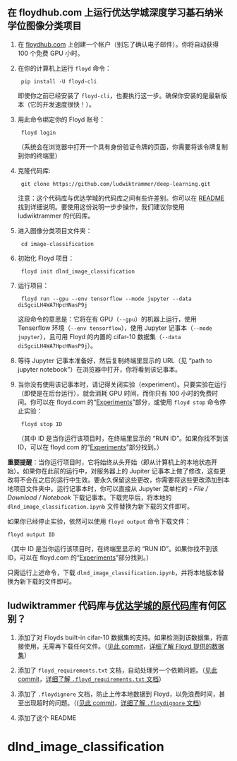 ## 在 floydhub.com 上运行优达学城深度学习基石纳米学位图像分类项目


1. 在 [floydhub.com](https://www.floydhub.com) 上创建一个帐户（别忘了确认电子邮件）。你将自动获得 100 个免费 GPU 小时。

2. 在你的计算机上运行 `floyd` 命令：

        pip install -U floyd-cli

    即使你之前已经安装了 `floyd-cli`，也要执行这一步。确保你安装的是最新版本（它的开发速度很快！）。


3. 用此命令绑定你的 Floyd 账号：

        floyd login

    （系统会在浏览器中打开一个具有身份验证令牌的页面，你需要将该令牌复制到你的终端里）

4. 克隆代码库:

        git clone https://github.com/ludwiktrammer/deep-learning.git

    注意：这个代码库与优达学城的代码库之间有些许差别。你可以在 [README](https://github.com/ludwiktrammer/deep-learning/tree/master/image-classification#how-is-this-repository-different-from-the-original) 找到详细说明。要使用这份说明一步步操作，我们建议你使用 ludwiktrammer 的代码库。

5. 进入图像分类项目文件夹：

        cd image-classification

6. 初始化 Floyd 项目：

        floyd init dlnd_image_classification

7. 运行项目：

        floyd run --gpu --env tensorflow --mode jupyter --data diSgciLH4WA7HpcHNasP9j

    这段命令的意思是：它将在有 GPU（`--gpu`）的机器上运行，使用 Tenserflow 环境（`--env tensorflow`），使用 Jupyter 记事本（`--mode jupyter`），且可用 Floyd 的内置的 cifar-10 数据集（`--data diSgciLH4WA7HpcHNasP9j`）。

8. 等待 Jupyter 记事本准备好，然后复制终端里显示的 URL（见 “path to jupyter notebook”）在浏览器中打开，你将看到该记事本。


9. 当你没有使用该记事本时，请记得关闭实验（experiment）。只要实验在运行（即使是在后台运行），就会消耗 GPU 时间，而你只有 100 小时的免费时间。你可以在 floyd.com 的“[Experiments](https://www.floydhub.com/experiments)”部分，或使用 `floyd stop` 命令停止实验：

        floyd stop ID

   （其中 ID 是当你运行该项目时，在终端里显示的 “RUN ID”。如果你找不到该 ID，可以在 floyd.com 的“[Experiments](https://www.floydhub.com/experiments)”部分找到。）

**重要提醒**：当你运行项目时，它将始终从头开始（即从计算机上的本地状态开始）。如果你在此前的运行中，对服务器上的  Jupiter 记事本上做了修改，这些更改将不会在之后的运行中生效。要永久保留这些更改，你需要将这些更改添加到本地项目文件夹中。运行记事本时，你可以直接从  Jupyter 菜单栏的 - *File / Download / Notebook* 下载记事本。下载完毕后，将本地的 `dlnd_image_classification.ipynb` 文件替换为新下载的文件即可。

如果你已经停止实验，依然可以使用 `floyd output` 命令下载文件：

    floyd output ID

   （其中 ID 是当你运行该项目时，在终端里显示的 “RUN ID”。如果你找不到该 ID，可以在 floyd.com 的“[Experiments](https://www.floydhub.com/experiments)”部分找到。）

只需运行上述命令，下载 `dlnd_image_classification.ipynb`，并将本地版本替换为新下载的文件即可。


## ludwiktrammer 代码库与[优达学城的原代码库](https://github.com/udacity/deep-learning)有何区别？

1. 添加了对 Floyds built-in cifar-10 数据集的支持。如果检测到该数据集，将直接使用，无需再下载任何文件。（[见此 commit](https://github.com/ludwiktrammer/deep-learning/commit/2e84ff7852905f154f1692f67ca15da28ac43149)，[详细了解 Floyd 提供的数据集](http://docs.floydhub.com/guides/datasets/)）

2. 添加了 `floyd_requirements.txt` 文档，自动处理另一个依赖问题。（[见此 commit](https://github.com/ludwiktrammer/deep-learning/commit/80b459411d4395dacf8f46be0b028c81858bd97a)，[详细了解 `.floyd_requirements.txt` 文档](http://docs.floydhub.com/home/installing_dependencies/)）

3. 添加了 `.floydignore` 文档，防止上传本地数据到 Floyd，以免浪费时间，甚至出现超时的问题。（([见此 commit](https://github.com/ludwiktrammer/deep-learning/commit/30d4b536b67366feef38425ce1406e969452717e)，[详细了解 `.floydignore` 文档](http://docs.floydhub.com/home/floyd_ignore/))

4. 添加了这个 README

# dlnd_image_classification
